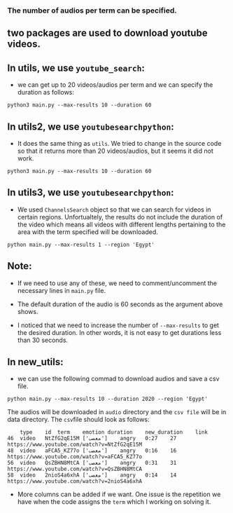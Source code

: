 ### The number of audios per term can be specified.

## two packages are used to download youtube videos.

## In utils, we use `youtube_search`:

- we can get up to 20 videos/audios per term and we can specify the duration as follows:

`python3 main.py --max-results 10 --duration 60`

## In utils2, we use `youtubesearchpython`:

- It does the same thing as `utils`. We tried to change in the source code so that it returns more than 20 videos/audios, but it seems it did not work.

`python3 main.py --max-results 10 --duration 60`

## In utils3, we use `youtubesearchpython`:

- We used `ChannelsSearch` object so that we can search for videos in certain regions. Unfortualtely, the results do not include the duration of the video which means all videos with different lengths pertaining to the area with the term specified will be downloaded.

`python main.py --max-results 1 --region 'Egypt'`

## Note:

- If we need to use any of these, we need to comment/uncomment the necessary lines in `main.py` file.

- The default duration of the audio is 60 seconds as the argument above shows.
- I noticed that we need to increase the number of `--max-results` to get the desired duration. In other words, it is not easy to get durations less than 30 seconds.

## In new_utils:

- we can use the following commad to download audios and save a csv file.

`python main.py --max-results 10 --duration 2020 --region 'Egypt'`

The audios will be downloaded in `audio` directory and the `csv file` will be in data directory. The `csv`file should look as follows:

```
	type	id	term	emotion	duration	new_duration	link
46	video	NtZfG2qE15M	['معصب']	angry	0:27	27	https://www.youtube.com/watch?v=NtZfG2qE15M
48	video	aFCA5_KZ77o	['معصب']	angry	0:16	16	https://www.youtube.com/watch?v=aFCA5_KZ77o
56	video	QsZBHN8MtCA	['معصب']	angry	0:31	31	https://www.youtube.com/watch?v=QsZBHN8MtCA
58	video	2nioS4a6xhA	['معصب']	angry	0:14	14	https://www.youtube.com/watch?v=2nioS4a6xhA

```

- More columns can be added if we want. One issue is the repetition we have when the code assigns the `term` which I working on solving it.
